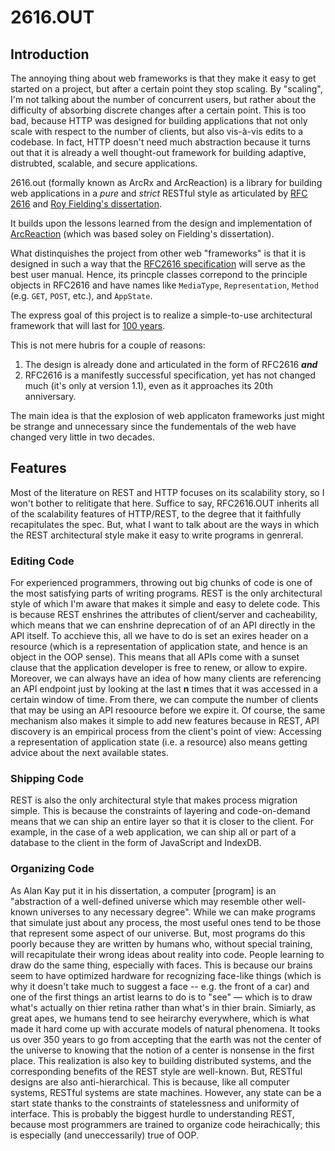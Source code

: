 # 2616.OUT

## Introduction

The annoying thing about web frameworks is that they make it easy to get started on a project, but after a certain point they stop scaling. By "scaling", I'm not talking about the number of concurrent users, but rather about the difficulty of absorbing discrete changes after a certain point. This is too bad, because HTTP was designed for building applications that not only scale with respect to the number of clients, but also vis-à-vis edits to a codebase. In fact, HTTP doesn't need much abstraction because it turns out that it is already a well thought-out framework for building adaptive, distrubted, scalable, and secure applications.

2616.out (formally known as ArcRx and ArcReaction) is a library for building web applications in a *pure* and *strict* RESTful style as articulated by [RFC 2616](https://tools.ietf.org/html/rfc2616) and [Roy Fielding's dissertation](https://www.ics.uci.edu/~fielding/pubs/dissertation/fielding_dissertation.pdf).

It builds upon the lessons learned from the design and implementation of [ArcReaction](https://github.com/noblethrasher/OkExample/tree/master/Projects/ArcReaction) (which was based soley on Fielding's dissertation).

What distinquishes the project from other web "frameworks" is that it is designed in such a way that the [RFC2616 specification](https://www.ietf.org/rfc/rfc2616.txt) will serve as the best user manual. Hence, its princple classes correpond to the principle objects in RFC2616 and have names like `MediaType`, `Representation`, `Method` (e.g. `GET`, `POST`, etc.), and `AppState`.

The express goal of this project is to realize a simple-to-use architectural framework that will last for [100 years](http://www.paulgraham.com/hundred.html).

This is not mere hubris for a couple of reasons:

1. The design is already done and articulated in the form of RFC2616 ***and***
2. RFC2616 is a manifestly successful specification, yet has not changed much (it's only at version 1.1), even as it approaches its 20th anniversary.

The main idea is that the explosion of web applicaton frameworks just might be strange and unnecessary since the fundementals of the web have changed very little in two decades.


## Features

Most of the literature on REST and HTTP focuses on its scalability story, so I won't bother to relitigate that here. Suffice to say, RFC2616.OUT inherits all of the scalability features of HTTP/REST, to the degree that it faithfully recapitulates the spec. But, what I want to talk about are the ways in which the REST architectural style make it easy to write programs in genreral.

### Editing Code

For experienced programmers, throwing out big chunks of code is one of the most satisfying parts of writing programs. REST is the only architectural style of which I'm aware that makes it simple and easy to delete code. This is because REST enshrines the attributes of client/server and cacheability, which means that we can enshrine deprecation of of an API directly in the API itself. To acchieve this, all we have to do is set an exires header on a resource (which is a representation of application state, and hence is an object in the OOP sense). This means that all APIs come with a sunset clause that the application developer is free to renew, or allow to expire. Moreover, we can always have an idea of how many clients are referencing an API endpoint just by looking at the last **n** times that  it was accessed in a certain window of time. From there, we can compute the number of clients that may be using an API resoource before we expire it. Of course, the same mechanism also makes it simple to add new features because in REST, API discovery is an empirical process from the client's point of view: Accessing a representation of application state (i.e. a resource) also means getting advice about the next available states.

### Shipping Code

REST is also the only architectural style that makes process migration simple. This is because the constraints of layering and code-on-demand means that we can ship an entire layer so that it is closer to the client. For example, in the case of a web application, we can ship all or part of a database to the client in the form of JavaScript and IndexDB.


### Organizing Code

As Alan Kay put it in his dissertation, a computer \[program\] is an "abstraction of a well-defined universe which may resemble other well-known universes to any necessary degree". While we can make programs that simulate just about any process, the most useful ones tend to be those that represent some aspect of our universe. But, most programs do this poorly because they are written by humans who, without special training, will recapitulate their wrong ideas about reality into code. People learning to draw do the same thing, especially with faces. This is because our brains seem to have optimized hardware for recognizing face-like things (which is why it doesn't take much to suggest a face -- e.g. the front of a car) and one of the first things an artist learns to do is to "see" — which is to draw what's actually on thier retina rather than what's in thier brain. Simiarly, as great apes, we humans tend to see heirarchy everywhere, which is what made it hard come up with accurate models of natural phenomena. It tooks us over 350 years to go from accepting that the earth was not the center of the universe to knowing that the notion of a center is nonsense in the first place. This realization is also key to building distributed systems, and the corresponding benefits of the REST style are well-known. But, RESTful designs are also  anti-hierarchical. This is because, like all computer systems, RESTful systems are state machines. However, any state can be a start state thanks to the constraints of statelessness and uniformity of interface. This is probably the biggest hurdle to understanding REST, because most programmers are trained to organize code heirachically; this is especially (and uneccessarily) true of OOP.
